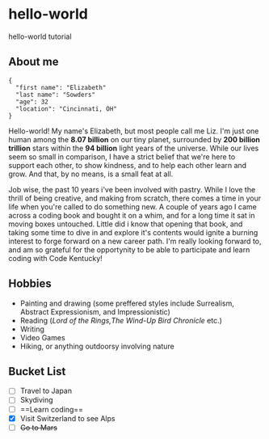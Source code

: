 # hello-world
hello-world tutorial

## About me

```
{
  "first name": "Elizabeth"
  "last name": "Sowders"
  "age": 32
  "location": "Cincinnati, OH"
}
```

Hello-world! My name's Elizabeth, but most people call me Liz. I'm just one human among the **8.07 billion** on our tiny planet, 
surrounded by **200 billion trillion** stars within the **94 billion** light years of the universe. 
While our lives seem so small in comparison, I have a strict belief that we're here to support each other, to show kindness, and to help each other learn and grow. 
And that, by no means, is a small feat at all. 

Job wise, the past 10 years i've been involved with pastry. While I love the thrill of being creative, and making from scratch, 
there comes a time in your life when you're called to do something new. A couple of years ago I came across a coding book and bought it on a whim, 
and for a long time it sat in moving boxes untouched. Little did i know that opening that book, and taking some time to dive in and 
explore it's contents would ignite a burning interest to forge forward on a new career path. I'm really looking forward to, and am so grateful for the opportynity 
to be able to participate and learn coding with Code Kentucky!  

## Hobbies
  - Painting and drawing (some preffered styles include Surrealism, Abstract Expressionism, and Impressionistic)
  - Reading (*Lord of the Rings,The Wind-Up Bird Chronicle* etc.)
  - Writing
  - Video Games
  - Hiking, or anything outdoorsy involving nature

## Bucket List
  - [ ] Travel to Japan
  - [ ] Skydiving
  - [ ] ==Learn coding==
  - [x] Visit Switzerland to see Alps
  - [ ] ~~Go to Mars~~
